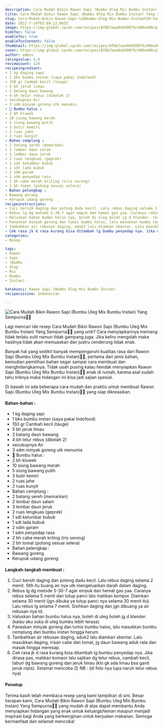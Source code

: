 ```yaml
---
description: Cara Mudah Bikin Rawon Sapi (Bumbu Uleg Mix Bumbu Instan) Yang Sempurna"
title: Cara Mudah Bikin Rawon Sapi (Bumbu Uleg Mix Bumbu Instan) Yang Sempurna
slug: Cara-Mudah-Bikin-Rawon-Sapi-%28Bumbu-Uleg-Mix-Bumbu-Instan%29-Yang-Sempurna
date: 2022-7-24T03:09:12.063Z
image: https://img-global.cpcdn.com/recipes/8f8b7aaa9ddd9979/400x400cq70/photo.jpg
hideToc: false
enableToc: true
enableTocContent: false
thumbnail: https://img-global.cpcdn.com/recipes/8f8b7aaa9ddd9979/400x400cq70/photo.jpg
cover: https://img-global.cpcdn.com/recipes/8f8b7aaa9ddd9979/400x400cq70/photo.jpg
author: admin
ratingvalue: 4.8
reviewcount: 124
recipeingredient:
- 1 kg daging sapi
- 1 bks bumbu instan (saya pakai Indofood)
- 150 gr Cambah kecil (tauge)
- 5 bh jeruk limau
- 2 batang daun bawang
- 4 bh telur rebus (dibelah 2)
- secukupnya Air
- 3 sdm minyak goreng utk menumis
- 🧄 Bumbu halus :
- 2 bh kluwek
- 10 siung bawang merah
- 5 siung bawang putih
- 3 butir kemiri
- 2 ruas jahe
- 2 ruas kunyit
- Bahan cemplung :
- 2 batang sereh (memarkan)
- 2 lembar daun salam
- 3 lembar daun jeruk
- 2 ruas lengkuas (geprek)
- 1 sdt ketumbar bubuk
- 1 sdt lada bubuk
- 2 sdm garam
- 1 sdm penyedap rasa
- 2 bh cabe merah kriting (iris serong)
- 2 bh tomat (potong sesuai selera)
- Bahan pelengkap :
- Bawang goreng
- Kerupuk udang goreng
recipeinstructions:
- Cuci bersih daging dan potong dadu kecil. Lalu rebus daging selama 2 menit. Stlh itu buang air nya utk mengeluarkan darah dalam daging.
- Rebus lg dg metode 5-30-7 agar empuk dan hemat gas yaa. Caranya rebus selama 5 menit dan tutup panci lalu matikan kompor. Diamkan selama 30 menit (jgn dibuka ya tutup panci nya selama 30 menit itu). Lalu rebus lg selama 7 menit. Sisihkan daging dan jgn dibuang ya air rebusan nya td.
- Haluskan bahan bumbu halus nya, boleh di uleg boleh jg d blender. (kalau aku suka di uleg bumbu lebih terasa)
- Panaskan minyak goreng dan tumis bumbu halus, lalu masukkan bumbu cemplung dan bumbu instan hingga harum.
- Tambahkan air rebusan daging, aduk2 lalu diamkan sbentar. Lalu masukkan daging, irisan cabe dan tomat, jg daun bawang aduk rata dan masak hingga meresap.
- Cek rasa jk d rasa kurang bisa ditambah lg bumbu penyedap nya. Jika dirasa pas, matikan kompor lalu sajikan dg telur rebus, cambah kecil, taburi dg bawang goreng dan jeruk limau (klo gk ada limau bsa ganti jeruk nipis). Selamat mencoba 😊 NB : (di foto nya lupa naruh telur rebus nya)
categories:
- Resep

tags:
- Rawon
- Sapi
- (Bumbu
- Uleg
- Mix
- Bumbu
- Instan)

katakunci: Rawon Sapi (Bumbu Uleg Mix Bumbu Instan)
recipecuisine: Indonesian

---
```


![Cara Mudah Bikin Rawon Sapi (Bumbu Uleg Mix Bumbu Instan) Yang Sempurna👩‍🍳](https://img-global.cpcdn.com/recipes/8f8b7aaa9ddd9979/400x400cq70/photo.jpg)

Lagi mencari ide resep Cara Mudah Bikin Rawon Sapi (Bumbu Uleg Mix Bumbu Instan) Yang Sempurna👩‍🍳 yang unik? Cara menyiapkannya memang tidak terlalu sulit namun tidak gampang juga. Jika keliru mengolah maka hasilnya tidak akan memuaskan dan justru cenderung tidak enak.

Banyak hal yang sedikit banyak mempengaruhi kualitas rasa dari Rawon Sapi (Bumbu Uleg Mix Bumbu Instan)👩‍🍳, pertama dari jenis bahan, kemudian pemilihan bahan segar sampai cara membuat dan menghidangkannya. Tidak usah pusing kalau hendak menyiapkan Rawon Sapi (Bumbu Uleg Mix Bumbu Instan)👩‍🍳 enak di rumah, karena asal sudah tahu triknya maka hidangan ini bisa jadi sajian spesial.

Di bawah ini ada beberapa cara mudah dan praktis untuk membuat Rawon Sapi (Bumbu Uleg Mix Bumbu Instan)👩‍🍳 yang siap dikreasikan.

<!--inarticleads1-->

#### Bahan-bahan :

- 1 kg daging sapi
- 1 bks bumbu instan (saya pakai Indofood)
- 150 gr Cambah kecil (tauge)
- 5 bh jeruk limau
- 2 batang daun bawang
- 4 bh telur rebus (dibelah 2)
- secukupnya Air
- 3 sdm minyak goreng utk menumis
- 🧄 Bumbu halus :
- 2 bh kluwek
- 10 siung bawang merah
- 5 siung bawang putih
- 3 butir kemiri
- 2 ruas jahe
- 2 ruas kunyit
- Bahan cemplung :
- 2 batang sereh (memarkan)
- 2 lembar daun salam
- 3 lembar daun jeruk
- 2 ruas lengkuas (geprek)
- 1 sdt ketumbar bubuk
- 1 sdt lada bubuk
- 2 sdm garam
- 1 sdm penyedap rasa
- 2 bh cabe merah kriting (iris serong)
- 2 bh tomat (potong sesuai selera)
- Bahan pelengkap :
- Bawang goreng
- Kerupuk udang goreng

<!--inarticleads2-->

#### Langkah-langkah membuat :

1. Cuci bersih daging dan potong dadu kecil. Lalu rebus daging selama 2 menit. Stlh itu buang air nya utk mengeluarkan darah dalam daging.
1. Rebus lg dg metode 5-30-7 agar empuk dan hemat gas yaa. Caranya rebus selama 5 menit dan tutup panci lalu matikan kompor. Diamkan selama 30 menit (jgn dibuka ya tutup panci nya selama 30 menit itu). Lalu rebus lg selama 7 menit. Sisihkan daging dan jgn dibuang ya air rebusan nya td.
1. Haluskan bahan bumbu halus nya, boleh di uleg boleh jg d blender. (kalau aku suka di uleg bumbu lebih terasa)
1. Panaskan minyak goreng dan tumis bumbu halus, lalu masukkan bumbu cemplung dan bumbu instan hingga harum.
1. Tambahkan air rebusan daging, aduk2 lalu diamkan sbentar. Lalu masukkan daging, irisan cabe dan tomat, jg daun bawang aduk rata dan masak hingga meresap.
1. Cek rasa jk d rasa kurang bisa ditambah lg bumbu penyedap nya. Jika dirasa pas, matikan kompor lalu sajikan dg telur rebus, cambah kecil, taburi dg bawang goreng dan jeruk limau (klo gk ada limau bsa ganti jeruk nipis). Selamat mencoba 😊 NB : (di foto nya lupa naruh telur rebus nya)

#### Penutup

Terima kasih telah membaca resep yang kami tampilkan di sini. Besar harapan kami, Cara Mudah Bikin Rawon Sapi (Bumbu Uleg Mix Bumbu Instan) Yang Sempurna👩‍🍳 yang mudah di atas dapat membantu Anda menyiapkan hidangan yang enak untuk keluarga/teman maupun menjadi inspirasi bagi Anda yang berkeinginan untuk berjualan makanan. Semoga bermanfaat dan selamat mencoba!